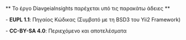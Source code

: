 \*\* Το έργο DiavgeiaInsights παρέχεται υπό τις παρακάτω άδειες \*\*

\- **EUPL 1.1**: Πηγαίος Κώδικας (Συμβατό με τη BSD3 του Yii2 Framework)

\- **CC-BY-SA 4.0**: Περιεχόμενο και αποτελέσματα
